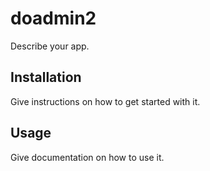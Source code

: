 doadmin2
======
Describe your app.

Installation
-
Give instructions on how to get started with it.

Usage
-
Give documentation on how to use it.
